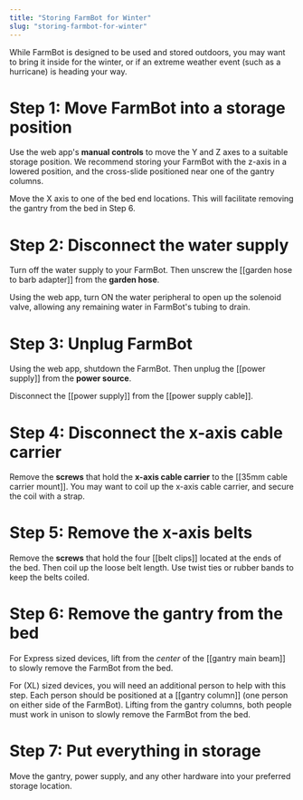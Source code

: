 ```yaml
---
title: "Storing FarmBot for Winter"
slug: "storing-farmbot-for-winter"
---
```


While FarmBot is designed to be used and stored outdoors, you may want to bring it inside for the winter, or if an extreme weather event (such as a hurricane) is heading your way.

# Step 1: Move FarmBot into a storage position

Use the web app's **manual controls** to move the Y and Z axes to a suitable storage position. We recommend storing your FarmBot with the z-axis in a lowered position, and the cross-slide positioned near one of the gantry columns.

Move the X axis to one of the bed end locations. This will facilitate removing the gantry from the bed in Step 6.

# Step 2: Disconnect the water supply

Turn off the water supply to your FarmBot. Then unscrew the [[garden hose to barb adapter]] from the **garden hose**.

Using the web app, turn ON the water peripheral to open up the solenoid valve, allowing any remaining water in FarmBot's tubing to drain.

# Step 3: Unplug FarmBot

Using the web app, shutdown the FarmBot. Then unplug the [[power supply]] from the **power source**.

Disconnect the [[power supply]] from the [[power supply cable]].

# Step 4: Disconnect the x-axis cable carrier

Remove the **screws** that hold the **x-axis cable carrier** to the [[35mm cable carrier mount]]. You may want to coil up the x-axis cable carrier, and secure the coil with a strap.

# Step 5: Remove the x-axis belts

Remove the **screws** that hold the four [[belt clips]] located at the ends of the bed. Then coil up the loose belt length. Use twist ties or rubber bands to keep the belts coiled.

# Step 6: Remove the gantry from the bed

For Express sized devices, lift from the *center* of the [[gantry main beam]] to slowly remove the FarmBot from the bed.

For (XL) sized devices, you will need an additional person to help with this step. Each person should be positioned at a [[gantry column]] (one person on either side of the FarmBot). Lifting from the gantry columns, both people must work in unison to slowly remove the FarmBot from the bed.

# Step 7: Put everything in storage

Move the gantry, power supply, and any other hardware into your preferred storage location.
